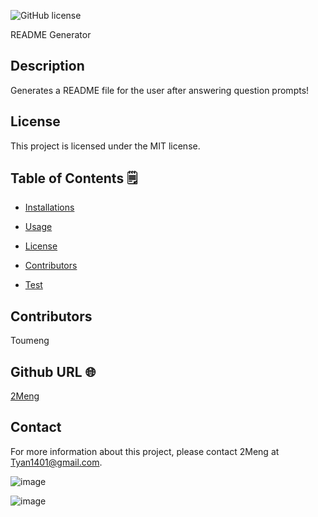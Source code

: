 ![GitHub license](https://img.shields.io/badge/license-MIT-yellowgreen.svg)

README Generator

## Description

Generates a README file for the user after answering question prompts!

## License

This project is licensed under the MIT license.

## Table of Contents 🗒

* [Installations](#dependencies)

* [Usage](#usage)


* [License](#license)


* [Contributors](#contributors)

* [Test](#test)

## Contributors

Toumeng

## Github URL 🌐

[2Meng](https://github.com/2Meng/)

## Contact

For more information about this project, please contact 2Meng at Tyan1401@gmail.com.

![image](https://user-images.githubusercontent.com/91503750/236981266-fe4b59cd-1e8e-476b-b481-33d37e0f7605.png)

![image](https://user-images.githubusercontent.com/91503750/236981348-589872a1-25b0-4fea-9ff3-b34d212e11a6.png)
